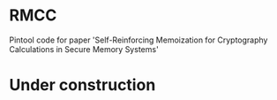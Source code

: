 # RMCC 
Pintool code for paper 'Self-Reinforcing Memoization for Cryptography Calculations in Secure Memory Systems'
# Under construction
